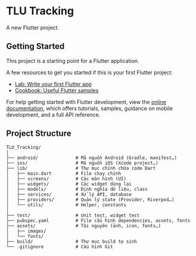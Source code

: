 # TLU Tracking

A new Flutter project.

## Getting Started

This project is a starting point for a Flutter application.

A few resources to get you started if this is your first Flutter project:

- [Lab: Write your first Flutter app](https://docs.flutter.dev/get-started/codelab)
- [Cookbook: Useful Flutter samples](https://docs.flutter.dev/cookbook)

For help getting started with Flutter development, view the
[online documentation](https://docs.flutter.dev/), which offers tutorials,
samples, guidance on mobile development, and a full API reference.

## Project Structure

```
TLU_Tracking/
│
├── android/              # Mã nguồn Android (Gradle, manifest…)
├── ios/                  # Mã nguồn iOS (Xcode project…)
├── lib/                  # Thư mục chính chứa code Dart
│   ├── main.dart         # File chạy chính
│   ├── screens/          # Các màn hình (UI)
│   ├── widgets/          # Các widget dùng lại
│   ├── models/           # Định nghĩa dữ liệu, class
│   ├── services/         # Xử lý API, database
│   ├── providers/        # Quản lý state (Provider, Riverpod…)
│   └── utils/            # Helper, constants
│
├── test/                 # Unit test, widget test
├── pubspec.yaml          # File cấu hình dependencies, assets, fonts
├── assets/               # Tài nguyên (ảnh, icon, fonts…)
│   ├── images/
│   └── fonts/
├── build/                # Thư mục build tự sinh
└── .gitignore            # Cấu hình Git
```
